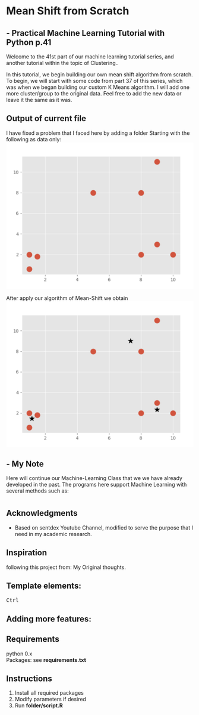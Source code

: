 # Mean Shift from Scratch
## - Practical Machine Learning Tutorial with Python p.41

Welcome to the 41st part of our machine learning tutorial series, and another tutorial within the topic of Clustering..

In this tutorial, we begin building our own mean shift algorithm from scratch. To begin, we will start with some code from part 37 of this series, which was when we began building our custom K Means algorithm. I will add one more cluster/group to the original data. Feel free to add the new data or leave it the same as it was.

## Output of current file
I have fixed a problem that I faced here by adding a folder
Starting with the following as data only:
![](./output_images/P-1.png)

After apply our algorithm of Mean-Shift we obtain
![](./output_images/P-2.png)

## - My Note
Here will continue our Machine-Learning Class that we we have already developed in the past. The programs here support Machine Learning with several methods such as:

#

## Acknowledgments
* Based on sentdex Youtube Channel, modified to serve the purpose that I need in my academic research.

## Inspiration
following this project from:
My Original thoughts.


## Template elements:
<kbd>Ctrl</kbd>
## Adding more features:
## Requirements
python 0.x <br />
Packages: see **requirements.txt** <br />
## Instructions
1. Install all required packages
2. Modify parameters if desired
3. Run **folder/script.R**

